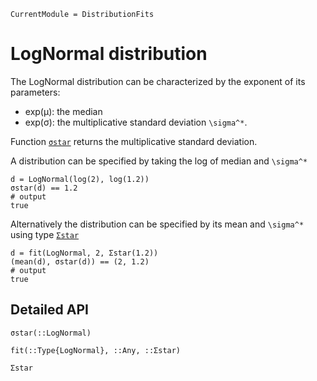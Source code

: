 ```@meta
CurrentModule = DistributionFits
```

# LogNormal distribution

The LogNormal distribution can be characterized by
the exponent of its parameters:

- exp(μ): the median
- exp(σ): the multiplicative standard deviation ``\sigma^*``.

Function [`σstar`](@ref) returns the multiplicative standard deviation.

A distribution can be specified by taking the log of median and ``\sigma^*``

```jldoctest; output = false, setup = :(using DistributionFits)
d = LogNormal(log(2), log(1.2))
σstar(d) == 1.2
# output
true
```

Alternatively the distribution can be specified by its mean and ``\sigma^*`` using type [`Σstar`](@ref)

```jldoctest; output = false, setup = :(using DistributionFits)
d = fit(LogNormal, 2, Σstar(1.2))
(mean(d), σstar(d)) == (2, 1.2)
# output
true
```

## Detailed API

```@docs
σstar(::LogNormal)
```

```@docs
fit(::Type{LogNormal}, ::Any, ::Σstar) 
```

```@docs
Σstar
```
